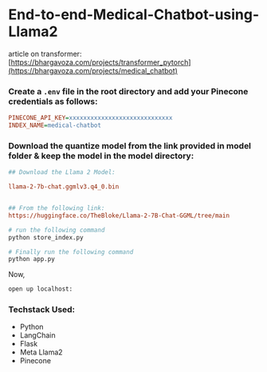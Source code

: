 # End-to-end-Medical-Chatbot-using-Llama2

 article on transformer: [https://bhargavoza.com/projects/transformer_pytorch](https://bhargavoza.com/projects/medical_chatbot)

### Create a `.env` file in the root directory and add your Pinecone credentials as follows:

```ini
PINECONE_API_KEY=xxxxxxxxxxxxxxxxxxxxxxxxxxxxx
INDEX_NAME=medical-chatbot
```


### Download the quantize model from the link provided in model folder & keep the model in the model directory:

```ini
## Download the Llama 2 Model:

llama-2-7b-chat.ggmlv3.q4_0.bin


## From the following link:
https://huggingface.co/TheBloke/Llama-2-7B-Chat-GGML/tree/main
```

```bash
# run the following command
python store_index.py
```

```bash
# Finally run the following command
python app.py
```

Now,
```bash
open up localhost:
```


### Techstack Used:

- Python
- LangChain
- Flask
- Meta Llama2
- Pinecone


